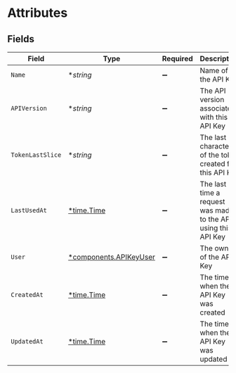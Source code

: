 # Attributes


## Fields

| Field                                                           | Type                                                            | Required                                                        | Description                                                     |
| --------------------------------------------------------------- | --------------------------------------------------------------- | --------------------------------------------------------------- | --------------------------------------------------------------- |
| `Name`                                                          | **string*                                                       | :heavy_minus_sign:                                              | Name of the API Key                                             |
| `APIVersion`                                                    | **string*                                                       | :heavy_minus_sign:                                              | The API version associated with this API Key                    |
| `TokenLastSlice`                                                | **string*                                                       | :heavy_minus_sign:                                              | The last 5 characters of the token created for this API Key     |
| `LastUsedAt`                                                    | [*time.Time](https://pkg.go.dev/time#Time)                      | :heavy_minus_sign:                                              | The last time a request was made to the API using this API Key  |
| `User`                                                          | [*components.APIKeyUser](../../models/components/apikeyuser.md) | :heavy_minus_sign:                                              | The owner of the API Key                                        |
| `CreatedAt`                                                     | [*time.Time](https://pkg.go.dev/time#Time)                      | :heavy_minus_sign:                                              | The time when the API Key was created                           |
| `UpdatedAt`                                                     | [*time.Time](https://pkg.go.dev/time#Time)                      | :heavy_minus_sign:                                              | The time when the API Key was updated                           |